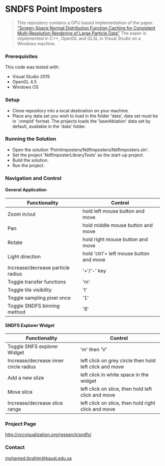 # SNDFS Point Imposters

> This repository contains a GPU based implementation of the paper: ["Screen-Space Normal Distribution Function Caching for Consistent Multi-Resolution Rendering of Large Particle Data"](https://ieeexplore.ieee.org/abstract/document/8017605) 
> The paper is implemented in C++, OpenGL and GLSL in Visual Studio on a Windows machine.

### Prerequisites
This code was tested with:
- Visual Studio 2015
- OpenGL 4.5
- Windows OS

### Setup

- Clone repository into a local destination on your machine.
- Place any data set you wish to load in the folder 'data', data set must be in '.mmpld' format.  The projects loads the 'laserAblation' data set by default, available in the 'data' folder.

### Running the Solution

- Open the solution 'PointImposters/NdfImposters/NdfImposters.sln'.
- Set the project 'NdfImposterLibraryTests' as the start-up project.
- Build the solution.
- Run the project.

### Navigation and Control

#### General Application
| Functionality | Control |
| ------ | ------ |
| Zoom in/out | hold left mouse button and move  |
| Pan | hold middle mouse button and move |
| Rotate |hold right mouse button and move|
| Light direction | hold 'ctrl'+ left mouse button and move |
| Increase/decrease particle radius | '+'/'-' key |
| Toggle transfer functions | 'm'|
| Toggle tile visibility | 't'|
| Toggle sampling pixel once | '1'|
| Toggle SNDFS binning method | '8'|

#### SNDFS Explorer Widget

| Functionality | Control |
| ------ | ------ |
| Toggle SNFS explorer Widget | 'm' then 'V'|
|Increase/decrease inner circle radius | left click on grey circle then hold left click and move|
|Add a new slize | left click in white space in the widget|
|Move slice|left click on slice, then hold left click and move|
|Increase/decrease slice range|left click on slice, then hold right click and move|

### Project Page
http://vccvisualization.org/research/sndfs/

### Contact
mohamed.ibrahim@kaust.edu.sa

